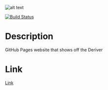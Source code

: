 ![alt text](http://i.imgur.com/Vn9S8AI.png?1 "Deriver")

[![Build Status](https://travis-ci.org/jasonawalker/deriver.svg?branch=master)](https://travis-ci.org/jasonawalker/deriver)

# Description
GitHub Pages website that shows off the Deriver

# Link
[Link](https://varughese.github.io/deriver/)
